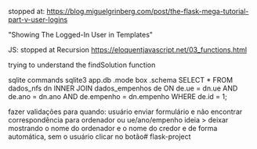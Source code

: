 stopped at: 
https://blog.miguelgrinberg.com/post/the-flask-mega-tutorial-part-v-user-logins

"Showing The Logged-In User in Templates"

JS:
stopped at
Recursion
https://eloquentjavascript.net/03_functions.html

trying to understand the findSolution function

sqlite commands
sqlite3 app.db
.mode box
.schema
SELECT * FROM dados_nfs dn INNER JOIN dados_empenhos de ON de.ue = dn.ue AND de.ano = dn.ano AND de.empenho = dn.empenho WHERE de.id = 1;

fazer validações para quando:
usuário enviar formulário e não encontrar correspondência para ordenador ou ue/ano/empenho
ideia > deixar mostrando o nome do ordenador e o nome do credor e de forma automática, sem o usuário clicar no botão# flask-project
